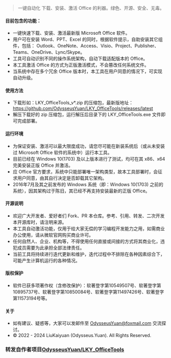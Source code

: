 > 一键自动化 下载、安装、激活 Office 的利器。绿色、开源、安全、无毒。

#### 目前包含的功能：

- 一键快速下载、安装、激活最新版 Microsoft Office 软件。
- 用户可在安装 Word、PPT、Excel 的同时，根据软件提示，自助安装其它组件，包括： Outlook、OneNote、Access、Visio、Project、Publisher、Teams、OneDrive、Lync/Skype。
- 工具可自动识别不同的操作系统架构，自动下载适配版本的 Office。
- 本工具激活 Office 的方式为正版激活模式，不会篡改任何系统文件。
- 当系统中存在多个冗余 Office 版本时，本工具在用户同意的情况下，可实现自动升级。

#### 使用方法
- 下载形如：LKY_OfficeTools_v*.zip 的压缩包，最新版地址：https://github.com/OdysseusYuan/LKY_OfficeTools/releases/latest
- 解压下载好的 zip 压缩包，运行解压后目录下的 LKY_OfficeTools.exe 文件即可完成部署。

#### 运行环境
- 为保证安装、激活可以最大限度成功，请您尽可能在新装系统后（或从未安装过 Microsoft Office 软件的系统中）运行本工具。
- 目前已经在 Windows 10(1703) 及以上版本进行了测试，均可在其 x86、x64 完美安装正版 Office 并激活。
- 应 Office 官方要求，系统中只能部署唯一架构类型，故本工具部署时，会征求用户同意，由其自行决定是否卸载其它架构。
- 2016年7月及其之前发布的 Windows 系统（即：Windows 10(1703) 之前的系统），因其架构过于陈旧，其已经不再支持安装最新的正版 Office。

#### 开源说明
- 欢迎广大开发者、爱好者们 Fork、PR 本仓库。参考、引用、转发、二次开发本开源库时，请注明来源。
- 本工具自动激活功能，仅用于给大家无偿的学习编程开发能力之用，如需商业办公使用，请从微软官网购买商业许可。
- 任何自然人、企业、机构等，不得使用任何直接或间接的方式将其商业化，违犯成员需要为此承担全部法律责任。
- 当前工具将持续进行迭代更新和维护，迭代过程中不排除在各种因素综合下，可能产生计算机运行的各种情况。

#### 版权保护
- 软件已获多项著作权（含修改保护）：软著登字第10549507号、软著登字第10895737号、软著登字第10850084号、软著登字第11497426号、软著登字第11573194号等。

#### 关于
- 如有建议、疑惑等，大家可以发邮件至 [OdysseusYuan@foxmail.com](mailto:OdysseusYuan@foxmail.com) 交流探讨。
- © 2022 - 2024 LiuKaiyuan (Odysseus.Yuan). All Rights Reserved.

### 转发自作者项目[OdysseusYuan/LKY_OfficeTools](https://github.com/OdysseusYuan/LKY_OfficeTools)